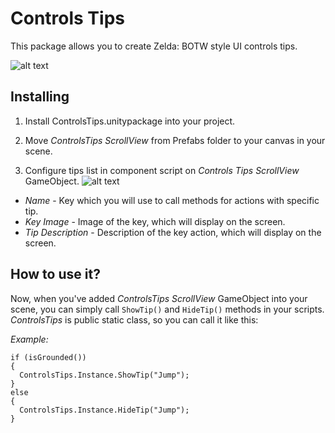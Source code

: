 # Controls Tips
This package allows you to create Zelda: BOTW style UI controls tips.

![alt text](https://cdn.discordapp.com/attachments/428973249502642208/461553402065715209/unknown.png)

## Installing
1. Install ControlsTips.unitypackage into your project.

2. Move *ControlsTips ScrollView* from Prefabs folder to your canvas in your scene.

3. Configure tips list in component script  on *Controls Tips ScrollView* GameObject. 
![alt text](https://cdn.discordapp.com/attachments/428973249502642208/461557183822168084/unknown.png)

* *Name* - Key which you will use to call methods for actions with specific tip.
* *Key Image* - Image of the key, which will display on the screen.
* *Tip Description* - Description of the key action, which will display on the screen.

## How to use it?

Now, when you've added *ControlsTips ScrollView* GameObject into your scene, you can simply call `ShowTip()` and `HideTip()` methods in your scripts.
*ControlsTips* is public static class, so you can call it like this:

*Example:*
```
if (isGrounded())
{
  ControlsTips.Instance.ShowTip("Jump");
}
else
{
  ControlsTips.Instance.HideTip("Jump");
}
```
